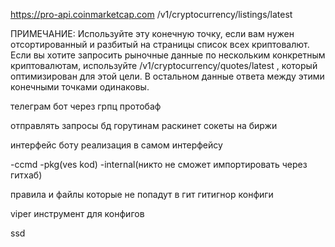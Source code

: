 https://pro-api.coinmarketcap.com /v1/cryptocurrency/listings/latest

ПРИМЕЧАНИЕ: Используйте эту конечную точку, если вам нужен отсортированный и разбитый на страницы список всех криптовалют. Если вы хотите запросить рыночные данные по нескольким конкретным криптовалютам, используйте /v1/cryptocurrency/quotes/latest , который оптимизирован для этой цели. В остальном данные ответа между этими конечными точками одинаковы.





телеграм бот через грпц протобаф

отправлять запросы бд
горутинам раскинет сокеты на биржи

интерфейс боту реализация в самом интерфейсу


-сcmd
-pkg(ves kod)
-internal(никто не сможет импортировать через гитхаб)


правила и файлы которые не попадут в гит гитигнор 
конфиги

viper инструмент для конфигов

ssd